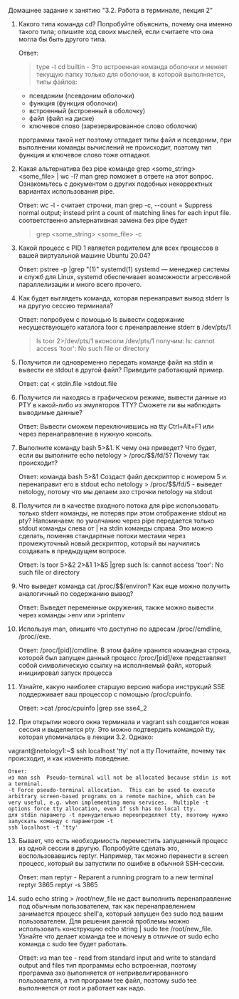 Домашнее задание к занятию "3.2. Работа в терминале, лекция 2"

1. Какого типа команда cd? Попробуйте объяснить, почему она именно такого типа; 
опишите ход своих мыслей, если считаете что она могла бы быть другого типа.

	Ответ:
	>type -t cd 
	builtin - Это встроенная команда оболочки и меняет текущую папку только для оболочки, в которой выполняется, 
	типы файлов: 
	- псевдоним (псевдоним оболочки)
	- функция (функция оболочки)
	- встроенный (встроенный в оболочку)
	- файл (файл на диске)
	- ключевое слово (зарезервированное слово оболочки)

	программы такой нет поэтому отпадает типы файл и псевдоним, 
	при выполнении команды вычислений не происходит, поэтому тип функция и ключевое слово тоже отпадают. 

2. Какая альтернатива без pipe команде grep <some_string> <some_file> | wc -l? 
man grep поможет в ответе на этот вопрос. Ознакомьтесь с документом о других подобных некорректных вариантах использования pipe.

	Ответ:
	wc -l - считает строчки,
	man grep -c, --count = Suppress normal output; instead print a count of matching lines for each input file.
	соответственно альтернативная замена без pipe будет
	>grep <some_string> <some_file> -c

3. Какой процесс с PID 1 является родителем для всех процессов в вашей виртуальной машине Ubuntu 20.04?

	Ответ: 
	pstree -p |grep "(1)"
	systemd(1) 
	systemd — менеджер системы и служб для Linux, 
	systemd обеспечивает возможности агрессивной параллелизации и много всего прочего.
	
4. Как будет выглядеть команда, которая перенаправит вывод stderr ls на другую сессию терминала?

	Ответ:
	попробуем c помощью ls вывести содержание несуществующего каталога toor c пренаправление stderr в /dev/pts/1 
	>ls toor 2>/dev/pts/1
	вконсоли /dev/pts/1 получим: 
	>ls: cannot access 'toor': No such file or directory
	

5. Получится ли одновременно передать команде файл на stdin и вывести ее stdout в другой файл? Приведите работающий пример.

	Ответ: cat < stdin.file >stdout.file
	

6. Получится ли находясь в графическом режиме, вывести данные из PTY в какой-либо из эмуляторов TTY? Сможете ли вы наблюдать выводимые данные?

	Ответ:
	Вывести сможем переключившись на tty Ctrl+Alt+F1 или через перенаправление в нужную консоль.

7. Выполните команду bash 5>&1. К чему она приведет? Что будет, если вы выполните echo netology > /proc/$$/fd/5? Почему так происходит?

	Ответ:
	команда bash 5>&1 Создаст файл дескриптор с номером 5 и перенаправит его в stdout
	echo netology > /proc/$$/fd/5 - выведет netology, потому что мы делаем эхо строчки netology на stdout

8. Получится ли в качестве входного потока для pipe использовать только stderr команды, не потеряв при этом отображение stdout на pty? 
Напоминаем: по умолчанию через pipe передается только stdout команды слева от | на stdin команды справа. 
Это можно сделать, поменяв стандартные потоки местами через промежуточный новый дескриптор, который вы научились создавать в предыдущем вопросе.

	Ответ:
	ls toor 5>&2 2>&1 1>&5 |grep such
	ls: cannot access 'toor': No such file or directory


9. Что выведет команда cat /proc/$$/environ? Как еще можно получить аналогичный по содержанию вывод?

	Ответ:
	Выведет переменные окружения, также можно вывести через команды >env или >printenv

10. Используя man, опишите что доступно по адресам /proc/<PID>/cmdline, /proc/<PID>/exe.

	Ответ: 
	/proc/[pid]/cmdline. В этом файле хранится командная строка, которой был запущен данный процесс
	/proc/[pid]/exe представляет собой символическую ссылку на исполняемый файл, который инициировал запуск процесса

11. Узнайте, какую наиболее старшую версию набора инструкций SSE поддерживает ваш процессор с помощью /proc/cpuinfo.

	Ответ: >cat /proc/cpuinfo |grep sse
	sse4_2


12. При открытии нового окна терминала и vagrant ssh создается новая сессия и выделяется pty. 
Это можно подтвердить командой tty, которая упоминалась в лекции 3.2. Однако:

vagrant@netology1:~$ ssh localhost 'tty'
not a tty
Почитайте, почему так происходит, и как изменить поведение.

	Ответ:
	из man ssh  Pseudo-terminal will not be allocated because stdin is not a terminal.
    -t Force pseudo-terminal allocation.  This can be used to execute arbitrary screen-based programs on a remote machine, which can be
    very useful, e.g. when implementing menu services.  Multiple -t options force tty allocation, even if ssh has no local tty.
	для stdin параметр -t принудительно переопределяет tty, поэтому нужно запускать команду с параметром -t
	ssh localhost -t 'tty'

13. Бывает, что есть необходимость переместить запущенный процесс из одной сессии в другую. 
Попробуйте сделать это, воспользовавшись reptyr. Например, так можно перенести в screen процесс, который вы запустили по ошибке в обычной SSH-сессии.

	Ответ:
	man reptyr - Reparent a running program to a new terminal
	reptyr 3865
	reptyr -s 3865

14. sudo echo string > /root/new_file не даст выполнить перенаправление под обычным пользователем, 
так как перенаправлением занимается процесс shell'а, который запущен без sudo под вашим пользователем. 
Для решения данной проблемы можно использовать конструкцию echo string | sudo tee /root/new_file. 
Узнайте что делает команда tee и почему в отличие от sudo echo команда с sudo tee будет работать.

	Ответ: 
	из man tee - read from standard input and write to standard output and files
	тип программы echo встроенная, поэтому программа эхо выполняется от непривелигированного пользователя, 
	а тип программ tee файл, поэтому sudo tee выполняется от root и работает как надо.
	
